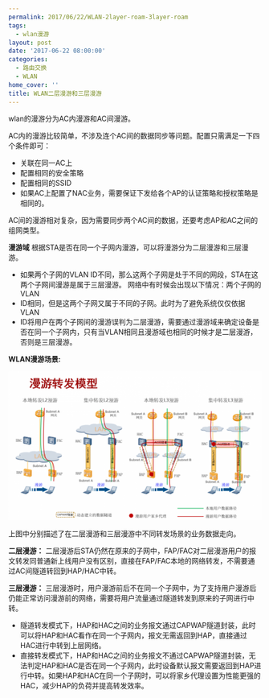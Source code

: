 ```yaml
---
permalink: 2017/06/22/WLAN-2layer-roam-3layer-roam
tags:
  - wlan漫游
layout: post
date: '2017-06-22 08:00:00'
categories:
  - 路由交换
  - WLAN
home_cover: ''
title: WLAN二层漫游和三层漫游
---
```


wlan的漫游分为AC内漫游和AC间漫游。


AC内的漫游比较简单，不涉及连个AC间的数据同步等问题。配置只需满足一下四个条件即可：

- 关联在同一AC上
- 配置相同的安全策略
- 配置相同的SSID
- 如果AC上配置了NAC业务，需要保证下发给各个AP的认证策略和授权策略是相同的。

AC间的漫游相对复杂，因为需要同步两个AC间的数据，还要考虑AP和AC之间的组网类型。


**漫游域**
根据STA是否在同一个子网内漫游，可以将漫游分为二层漫游和三层漫游。

- 如果两个子网的VLAN ID不同，那么这两个子网是处于不同的网段，STA在这两个子网间漫游是属于三层漫游。
网络中有时候会出现以下情况：两个子网的VLAN
- ID相同，但是这两个子网又属于不同的子网。此时为了避免系统仅仅依据VLAN
- ID将用户在两个子网间的漫游误判为二层漫游，需要通过漫游域来确定设备是否在同一个子网内，只有当VLAN相同且漫游域也相同的时候才是二层漫游，否则是三层漫游。

**WLAN漫游场景:**


![5989fdbd71b56d64114b9c75b5fc953c-1024x603.png](../post_images/0c034ee18cb156f7a515345cc48189c5.png)


上图中分别描述了在二层漫游和三层漫游中不同转发场景的业务数据走向。


**二层漫游：**
二层漫游后STA仍然在原来的子网中，FAP/FAC对二层漫游用户的报文转发同普通新上线用户没有区别，直接在FAP/FAC本地的网络转发，不需要通过AC间隧道转回到HAP/HAC中转。


**三层漫游：**
三层漫游时，用户漫游前后不在同一个子网中，为了支持用户漫游后仍能正常访问漫游前的网络，需要将用户流量通过隧道转发到原来的子网进行中转。

- 隧道转发模式下，HAP和HAC之间的业务报文通过CAPWAP隧道封装，此时可以将HAP和HAC看作在同一个子网内，报文无需返回到HAP，直接通过HAC进行中转到上层网络。
- 直接转发模式下，HAP和HAC之间的业务报文不通过CAPWAP隧道封装，无法判定HAP和HAC是否在同一个子网内，此时设备默认报文需要返回到HAP进行中转。如果HAP和HAC在同一个子网时，可以将家乡代理设置为性能更强的HAC，减少HAP的负荷并提高转发效率。
